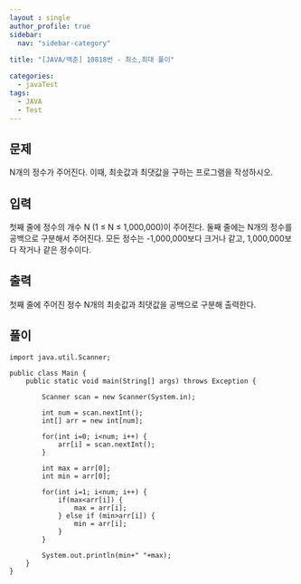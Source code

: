 ```yaml
---
layout : single
author_profile: true
sidebar: 
  nav: "sidebar-category"
  
title: "[JAVA/백준] 10818번 - 최소,최대 풀이"

categories:
  - javaTest
tags:
  - JAVA
  - Test
---
```



## 문제

N개의 정수가 주어진다. 이때, 최솟값과 최댓값을 구하는 프로그램을 작성하시오.

## 입력

첫째 줄에 정수의 개수 N (1 ≤ N ≤ 1,000,000)이 주어진다. 둘째 줄에는 N개의 정수를 공백으로 구분해서 주어진다. 모든 정수는 -1,000,000보다 크거나 같고, 1,000,000보다 작거나 같은 정수이다.

## 출력

첫째 줄에 주어진 정수 N개의 최솟값과 최댓값을 공백으로 구분해 출력한다.

## 풀이

~~~
import java.util.Scanner;

public class Main {
	public static void main(String[] args) throws Exception {
		
		Scanner scan = new Scanner(System.in);
		
		int num = scan.nextInt();
		int[] arr = new int[num];
		
		for(int i=0; i<num; i++) {
			arr[i] = scan.nextInt();
		}
		
		int max = arr[0];
		int min = arr[0];
		
		for(int i=1; i<num; i++) {
			if(max<arr[i]) {
				max = arr[i];
			} else if (min>arr[i]) {
				min = arr[i];
			}
		}
		
		System.out.println(min+" "+max);
	}
}
~~~
